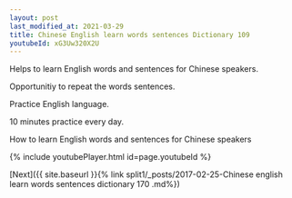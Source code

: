 ```yaml
---
layout: post
last_modified_at: 2021-03-29
title: Chinese English learn words sentences Dictionary 109 
youtubeId: xG3Uw320X2U
---
```

 
 
Helps to learn English words and sentences for Chinese speakers.

Opportunitiy to repeat the words sentences. 

Practice English language. 
 
10 minutes practice every day. 
 
How to learn English words and sentences for Chinese speakers 
 
{% include youtubePlayer.html id=page.youtubeId %}
 
 
[Next]({{ site.baseurl }}{% link  split1/_posts/2017-02-25-Chinese english learn words sentences dictionary 170 .md%})
 
